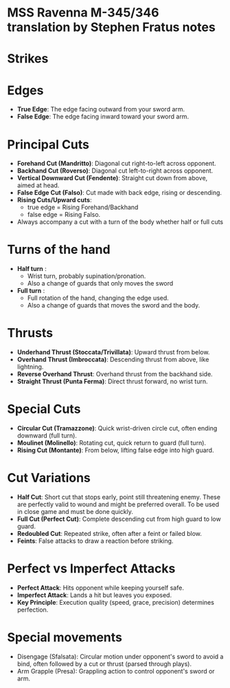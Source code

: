 # MSS Ravenna M-345/346 translation by Stephen Fratus notes

# Strikes


# Edges
- **True Edge**: The edge facing outward from your sword arm.
- **False Edge**: The edge facing inward toward your sword arm.

# Principal Cuts
- **Forehand Cut (Mandritto)**: Diagonal cut right-to-left across opponent.
- **Backhand Cut (Roverso)**: Diagonal cut left-to-right across opponent.
- **Vertical Downward Cut (Fendente)**: Straight cut down from above, aimed at head.
- **False Edge Cut (Falso)**: Cut made with back edge, rising or descending.
- **Rising Cuts/Upward cuts**: 
    - true edge = Rising Forehand/Backhand
    - false edge = Rising Falso.
- Always accompany a cut with a turn of the body whether half or full cuts

# Turns of the hand
- **Half turn** : 
  - Wrist turn, probably supination/pronation.
  - Also a change of guards that only moves the sword
- **Full turn** : 
  - Full rotation of the hand, changing the edge used.
  - Also a change of guards that moves the sword and the body.

# Thrusts
- **Underhand Thrust (Stoccata/Trivillata)**: Upward thrust from below.
- **Overhand Thrust (Imbroccata)**: Descending thrust from above, like lightning.
- **Reverse Overhand Thrust**: Overhand thrust from the backhand side.
- **Straight Thrust (Punta Ferma)**: Direct thrust forward, no wrist turn.

# Special Cuts
- **Circular Cut (Tramazzone)**: Quick wrist-driven circle cut, often ending downward (full turn).
- **Moulinet (Molinello)**: Rotating cut, quick return to guard (full turn).
- **Rising Cut (Montante)**: From below, lifting false edge into high guard.

# Cut Variations
- **Half Cut**: Short cut that stops early, point still threatening enemy. These are perfectly valid to wound and might be preferred overall. To be used in close game and must be done quickly.
- **Full Cut (Perfect Cut)**: Complete descending cut from high guard to low guard.
- **Redoubled Cut**: Repeated strike, often after a feint or failed blow.
- **Feints**: False attacks to draw a reaction before striking.

# Perfect vs Imperfect Attacks
- **Perfect Attack**: Hits opponent while keeping yourself safe.
- **Imperfect Attack**: Lands a hit but leaves you exposed.
- **Key Principle**: Execution quality (speed, grace, precision) determines perfection.

# Special movements
- Disengage (Sfalsata): Circular motion under opponent's sword to avoid a bind, often followed by a cut or thrust (parsed through plays).
- Arm Grapple (Presa): Grappling action to control opponent's sword or arm.
